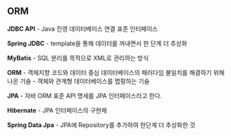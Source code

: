 ## ORM

**JDBC API**
	- Java 진영 데이터베이스 연결 표준 인터페이스

**Spring JDBC** 
	- template을 통해 데이터를 꺼내면서 한 단계 더 추상화

**MyBatis**
	- SQL 분리를 목적으로 XML로 관리하는 방식

**ORM**
	- 객체지향 코드와 데이터 중심 데이터베이스의 패러다임 불일치를 해결하기 위해 나온 기술
	- 객체와 관계형 데이터베이스를 맵핑하는 기술

**JPA**
	- 자바 ORM 표준 API 명세를 JPA 인터페이스라고 한다.

**Hibernate**
	- JPA 인터페이스의 구현체

**Spring Data Jpa**
	- JPA에 Repository를 추가하여 한단계 더 추상화한 것
